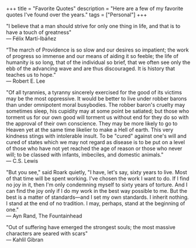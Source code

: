 +++
title = "Favorite Quotes"
description = "Here are a few of my favorite quotes I've found over the years."
tags = ["Personal"]
+++

"I believe that a man should strive for only one thing in life, and that is to have a touch of greatness"
<br>— Félix Martí-Ibáñez

“The march of Providence is so slow and our desires so impatient; the work of progress so immense and our means of aiding it so feeble; the life of humanity is so long, that of the individual so brief, that we often see only the ebb of the advancing wave and are thus discouraged. It is history that teaches us to hope.”
<br>― Robert E. Lee

"Of all tyrannies, a tyranny sincerely exercised for the good of its victims may be the most oppressive. It would be better to live under robber barons than under omnipotent moral busybodies. The robber baron's cruelty may sometimes sleep, his cupidity may at some point be satiated; but those who torment us for our own good will torment us without end for they do so with the approval of their own conscience. They may be more likely to go to Heaven yet at the same time likelier to make a Hell of earth. This very kindness stings with intolerable insult. To be "cured" against one's will and cured of states which we may not regard as disease is to be put on a level of those who have not yet reached the age of reason or those who never will; to be classed with infants, imbeciles, and domestic animals."
<br>― C.S. Lewis 

"But you see," said Roark quietly, "I have, let's say, sixty years to live. Most of that time will be spent working. I've chosen the work I want to do. If I find no joy in it, then I'm only condemning myself to sixty years of torture. And I can find the joy only if I do my work in the best way possible to me. But the best is a matter of standards—and I set my own standards. I inherit nothing. I stand at the end of no tradition. I may, perhaps, stand at the beginning of one."
<br>― Ayn Rand, The Fountainhead

"Out of suffering have emerged the strongest souls; the most massive characters are seared with scars"
<br>― Kahlil Gibran
